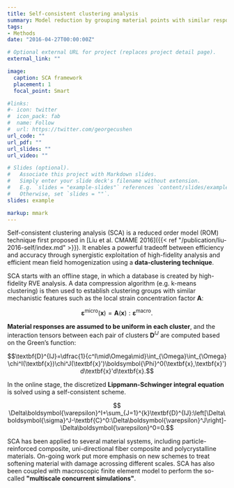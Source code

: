 ```yaml
---
title: Self-consistent clustering analysis
summary: Model reduction by grouping material points with similar responses.
tags:
- Methods
date: "2016-04-27T00:00:00Z"

# Optional external URL for project (replaces project detail page).
external_link: ""

image:
  caption: SCA framework
  placement: 1
  focal_point: Smart

#links:
#- icon: twitter
#  icon_pack: fab
#  name: Follow
#  url: https://twitter.com/georgecushen
url_code: ""
url_pdf: ""
url_slides: ""
url_video: ""

# Slides (optional).
#   Associate this project with Markdown slides.
#   Simply enter your slide deck's filename without extension.
#   E.g. `slides = "example-slides"` references `content/slides/example-slides.md`.
#   Otherwise, set `slides = ""`.
slides: example

markup: mmark
---
```


Self-consistent clustering analysis (SCA) is a reduced order model (ROM) technique first proposed in [Liu et al. CMAME 2016]({{< ref "/publication/liu-2016-self/index.md" >}}). It enables a powerful tradeoff between efficiency and accuracy through synergistic exploitation of high-fidelity analysis and efficient mean field homogenization using a **data-clustering technique**. 

SCA starts with an offline stage, in which a database is created by high-fidelity RVE analysis.  A data compression algorithm (e.g. k-means clustering) is then used to establish clustering groups with similar mechanistic features such as the local strain concentration factor $\textbf{A}$:

$$\boldsymbol{\varepsilon}^{\text{micro}}(\textbf{x})=\textbf{A}(\textbf{x}):\boldsymbol{\varepsilon}^{\text{macro}}.$$

**Material responses are assumed to be uniform in each cluster**, and the interaction tensors between each pair of clusters $\textbf{D}^{IJ}$ are computed based on the Green’s function:

$$\textbf{D}^{IJ}=\dfrac{1}{c^I\mid\Omega\mid}\int_{\Omega}\int_{\Omega} \chi^I(\textbf{x})\chi^J(\textbf{x}')\boldsymbol{\Phi}^0(\textbf{x},\textbf{x}')d\textbf{x}'d\textbf{x}.$$

In the online stage, the discretized **Lippmann-Schwinger integral equation** is solved using a self-consistent scheme.

$$ \Delta\boldsymbol{\varepsilon}^I+\sum_{J=1}^{k}\textbf{D}^{IJ}:\left[\Delta\boldsymbol{\sigma}^J-\textbf{C}^0:\Delta\boldsymbol{\varepsilon}^J\right]-\Delta\boldsymbol{\varepsilon}^0=0.$$

SCA has been applied to several material systems, including particle-reinforced composite, uni-directional fiber composite and polycrystalline materials. On-going work put more emphasis on new schemes to treat softening material with damage acrossing different scales. SCA has also been coupled with macroscopic finite element model to perform the so-called  **"multiscale concurrent simulations"**.